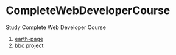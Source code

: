 # CompleteWebDeveloperCourse
Study Complete Web Developer Course

1. [earth-page](../../tree/html)
2. [bbc project](../../tree/css)
